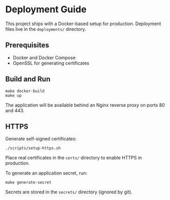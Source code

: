 # Deployment Guide

This project ships with a Docker-based setup for production. Deployment files live in the `deployments/` directory.

## Prerequisites
- Docker and Docker Compose
- OpenSSL for generating certificates

## Build and Run
```
make docker-build
make up
```
The application will be available behind an Nginx reverse proxy on ports 80 and 443.

## HTTPS
Generate self-signed certificates:
```
./scripts/setup-https.sh
```
Place real certificates in the `certs/` directory to enable HTTPS in production.

To generate an application secret, run:
```
make generate-secret
```
Secrets are stored in the `secrets/` directory (ignored by git).
